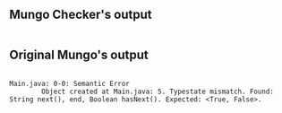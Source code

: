## Mungo Checker's output

```
```

## Original Mungo's output

```

Main.java: 0-0: Semantic Error
		Object created at Main.java: 5. Typestate mismatch. Found: String next(), end, Boolean hasNext(). Expected: <True, False>.
```
